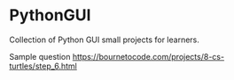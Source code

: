 # PythonGUI
Collection of Python GUI small projects for learners.

Sample question https://bournetocode.com/projects/8-cs-turtles/step_6.html
